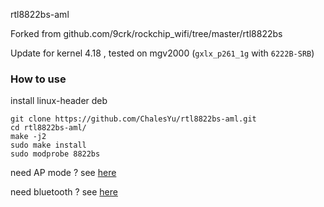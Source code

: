 rtl8822bs-aml

Forked from github.com/9crk/rockchip_wifi/tree/master/rtl8822bs

Update for kernel 4.18 , tested on mgv2000 (`gxlx_p261_1g` with `6222B-SRB`)

### How to use

install linux-header deb

```
git clone https://github.com/ChalesYu/rtl8822bs-aml.git
cd rtl8822bs-aml/
make -j2
sudo make install
sudo modprobe 8822bs
```

need AP mode ?   see [here](https://github.com/ChalesYu/rtl8822bs-aml/tree/master/getAP)

need bluetooth ? see [here](https://github.com/ChalesYu/rtl8822bs-aml/tree/master/bluetooth)
